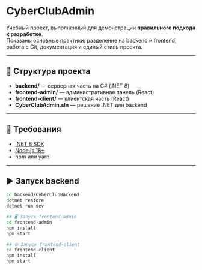 # CyberClubAdmin

Учебный проект, выполненный для демонстрации **правильного подхода к разработке**.  
Показаны основные практики: разделение на backend и frontend, работа с Git, документация и единый стиль проекта.  

---

## 📂 Структура проекта
- **backend/** — серверная часть на C# (.NET 8)  
- **frontend-admin/** — административная панель (React)  
- **frontend-client/** — клиентская часть (React)  
- **CyberClubAdmin.sln** — решение .NET для backend  

---

## 🚀 Требования
- [.NET 8 SDK](https://dotnet.microsoft.com/download)  
- [Node.js 18+](https://nodejs.org/)  
- npm или yarn  

---

## ▶️ Запуск backend
```bash
cd backend/CyberClubBackend
dotnet restore
dotnet run dev

## 🖥️ Запуск frontend-admin
cd frontend-admin
npm install
npm start

## 🌐 Запуск frontend-client
cd frontend-client
npm install
npm start
